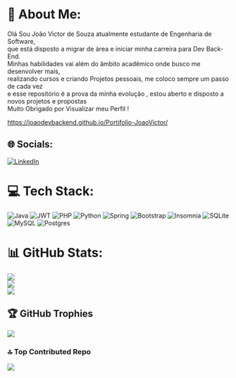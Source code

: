 # 💫 About Me:
Olá Sou João Victor de Souza atualmente estudante de Engenharia de Software,<br>que está disposto a migrar de área  e iniciar minha carreira para Dev Back-End.<br>Minhas habilidades vai além do âmbito acadêmico onde busco me desenvolver mais,<br>realizando cursos e criando Projetos pessoais, me coloco sempre um passo de cada vez<br>e esse repositório é a prova da minha evolução , estou aberto e disposto a novos projetos e propostas<br>Muito Obrigado por Visualizar meu Perfil ! 

https://joaodevbackend.github.io/Portifolio-JoaoVictor/
## 🌐 Socials:
[![LinkedIn](https://img.shields.io/badge/LinkedIn-%230077B5.svg?logo=linkedin&logoColor=white)](https://linkedin.com/in/https://www.linkedin.com/in/joão-victor-a51a40207/) 

# 💻 Tech Stack:
![Java](https://img.shields.io/badge/java-%23ED8B00.svg?style=for-the-badge&logo=openjdk&logoColor=white) ![JWT](https://img.shields.io/badge/JWT-black?style=for-the-badge&logo=JSON%20web%20tokens) ![PHP](https://img.shields.io/badge/php-%23777BB4.svg?style=for-the-badge&logo=php&logoColor=white) ![Python](https://img.shields.io/badge/python-3670A0?style=for-the-badge&logo=python&logoColor=ffdd54) ![Spring](https://img.shields.io/badge/spring-%236DB33F.svg?style=for-the-badge&logo=spring&logoColor=white) ![Bootstrap](https://img.shields.io/badge/bootstrap-%238511FA.svg?style=for-the-badge&logo=bootstrap&logoColor=white) ![Insomnia](https://img.shields.io/badge/Insomnia-black?style=for-the-badge&logo=insomnia&logoColor=5849BE) ![SQLite](https://img.shields.io/badge/sqlite-%2307405e.svg?style=for-the-badge&logo=sqlite&logoColor=white) ![MySQL](https://img.shields.io/badge/mysql-%2300000f.svg?style=for-the-badge&logo=mysql&logoColor=white) ![Postgres](https://img.shields.io/badge/postgres-%23316192.svg?style=for-the-badge&logo=postgresql&logoColor=white)
# 📊 GitHub Stats:
![](https://github-readme-stats.vercel.app/api?username=JoaoDevBackEnd&theme=midnight-purple&hide_border=false&include_all_commits=false&count_private=false)<br/>
![](https://github-readme-streak-stats.herokuapp.com/?user=JoaoDevBackEnd&theme=midnight-purple&hide_border=false)<br/>
![](https://github-readme-stats.vercel.app/api/top-langs/?username=JoaoDevBackEnd&theme=midnight-purple&hide_border=false&include_all_commits=false&count_private=false&layout=compact)

## 🏆 GitHub Trophies
![](https://github-profile-trophy.vercel.app/?username=JoaoDevBackEnd&theme=darkhub&no-frame=false&no-bg=true&margin-w=4)

### 🔝 Top Contributed Repo
![](https://github-contributor-stats.vercel.app/api?username=JoaoDevBackEnd&limit=5&theme=dark&combine_all_yearly_contributions=true)

<!-- Proudly created with GPRM ( https://gprm.itsvg.in ) -->
